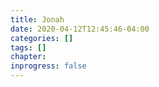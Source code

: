 ```yaml
---
title: Jonah
date: 2020-04-12T12:45:46-04:00
categories: []
tags: []
chapter: 
inprogress: false
---
```


